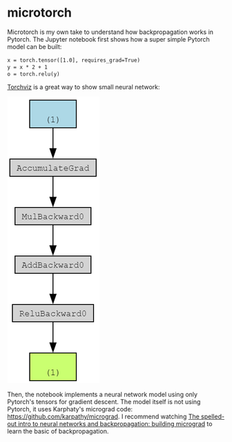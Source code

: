 # microtorch

Microtorch is my own take to understand how backpropagation works in Pytorch. The Jupyter notebook first shows how a super simple Pytorch model can be built:


    x = torch.tensor([1.0], requires_grad=True)
    y = x * 2 + 1
    o = torch.relu(y)

[Torchviz](https://github.com/szagoruyko/pytorchviz) is a great way to show small neural network:

![alt text](torchviz.png)


Then, the notebook implements a neural network model using only Pytorch's tensors for gradient descent. The model itself is not using Pytorch, it uses Karphaty's micrograd code: https://github.com/karpathy/micrograd. I recommend watching [The spelled-out intro to neural networks and backpropagation: building micrograd](https://www.youtube.com/watch?v=VMj-3S1tku0&t=7427s) to learn the basic of backpropagation.


